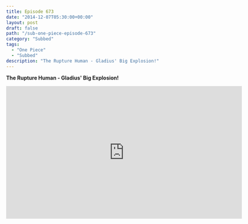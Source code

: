 ```yaml
---
title: Episode 673
date: "2014-12-07T05:30:00+00:00"
layout: post
draft: false
path: "/sub-one-piece-episode-673"
category: "Subbed"
tags:
  - "One Piece"
  - "Subbed"
description: "The Rupture Human - Gladius' Big Explosion!"
---
```


**The Rupture Human - Gladius' Big Explosion!**

<iframe width="640" height="360" src="https://www.rapidvideo.com/e/G6FRPGAJ2L" frameborder="0" marginwidth=0 marginheight=0 scrolling=no allowfullscreen></iframe>

